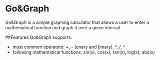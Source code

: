 # Go&Graph
Go&Graph is a simple graphing calculator that allows a user to enter a mathematical function and graph it over a given interval.

##Features
Go&Graph supports:
* most common operators: +, - (unary and binary), *, /, ^
* following mathematical functions: sin(x), cos(x), tan(x), log(x), abs(x)
